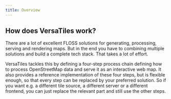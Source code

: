 ```yaml
---
title: Overview
---
```

<section>
	<h2>How does VersaTiles work?</h2>
	<p>There are a lot of excellent FLOSS solutions for generating, processing, serving and rendering maps. But in the end you have to combining multiple solutions and build a complete tech stack. That takes a lot of effort.</p>
	<p>VersaTiles tackles this by defining a four-step process chain defining how to process OpenStreetMap data and serve it as an interactive web map. It also provides a reference implementation of these four steps, but is flexible enough, so that every step can be replaced by your preferred solution. So if you want e.g. a different tile source, a different server or a different frontend, you can just replace the relevant part and still use the other steps.</p>
</section>
<section>
	<style scoped>
		table {
			max-width: 600px;
			margin: auto;
			font-size: 1rem;
			color: #fffa;
			border-spacing: 1em 1em;
		}

		table tr th {
			width: 130px;
			line-height: 0;
		}

		table em {
			font-size: 1.2rem;
			color: #fff;
		}
	</style>
	<h2>The 4 steps of VersaTiles</h2>
	<figure>
		{{{chart_flow}}}
		<figcaption>The grey boxes represent data. Red boxes are steps that process the data.<br>The whole process chain uses OSM data as input and generates a web map as output.</figcaption>
	</figure>
	<p>The process chain in more details:</p>
	<table>
		<tr>
			<th>{{{chart_flow 0}}}</th>
			<td>We use the latest OSM dump.</td>
		</tr>
		<tr>
			<th>{{{chart_flow 1}}}</th>
			<td><em>Generator produces vector tiles.</em><br> We are using <a href="https://tilemaker.org/" rel="follow">tilemaker</a> to generate vector tiles in <a href="https://shortbread-tiles.org/schema/" rel="follow">shortbread schema</a>.</td>
		</tr>
		<tr>
			<th>{{{chart_flow 2}}}</th>
			<td>a <a href="http://github.com/versatiles-org/versatiles-spec">versatiles container</a>, a much more simpler and efficient tile storage format, than .mbtiles.</td>
		</tr>
		<tr>
			<th>{{{chart_flow 3}}}</th>
			<td><em>Server is serving the vector tiles.</em></td>
		</tr>
		<tr>
			<th>{{{chart_flow 4}}}</th>
			<td>… but only speaks HTTP, because …</td>
		</tr>
		<tr>
			<th>{{{chart_flow 5}}}</th>
			<td><em>The Network handles network stuff.</em><br>like TLS certificates, caching, load balancing etc.</td>
		</tr>
		<tr>
			<th>{{{chart_flow 6}}}</th>
			<td>Now we serve tiles to the internet …</td>
		</tr>
		<tr>
			<th>{{{chart_flow 7}}}</th>
			<td><em>Frontend loads and renders the vector tiles.</em></td>
		</tr>
		<tr>
			<th>{{{chart_flow 8}}}</th>
			<td>Enjoy.</td>
		</tr>
	</table>
	<p>We combined permissively licensed open source software, data, schema and styles, such as <a href="https://tilemaker.org/" rel="follow">tilemaker</a>, <a href="https://shortbread-tiles.org/schema/" rel="follow">Shortbread Tiles Schema</a> and <a href="https://maplibre.org/" rel="follow">MapLibre</a>.</p>
	<p>VersaTiles lets you use OpenStreetMap based vector tiles, without any restrictions, locked-in paid services or attribution requirements beyond OpenStreetMap. You can use the <a href="https://download.versatiles.org">freely downloadable tilesets from VersaTiles</a> on your own infrastructure, in any way you like. Our open spec, royalty free and permissively licensed server implementations work with virtually any server architecture — with no requirement to pay unreasonable prices for "Tiles-as-a-Service".</p>
</section>
<section>
	<h2>What tools do you provide?</h2>

	<h3>VersaTiles Generator</h3>
	<p>The repository <a href="https://github.com/versatiles-org/versatiles-generator">versatiles-generator</a> contains scripts to generate tiles as VersaTiles container. It uses a prepared <a href="https://github.com/versatiles-org/versatiles-docker">Docker image "versatiles-tilemaker"</a>. We use the Generator on a regular basis to generate tiles and upload them to <a href="https://download.versatiles.org">download.versatiles.org</a>.</p>

	<h3>Shortbread Tilemaker</h3>
	<p>The repository <a href="https://github.com/versatiles-org/shortbread-tilemaker">shortbread-tilemaker</a> contains configuration files and scripts to configure Tilemaker to generate vector tiles in <a href="https://shortbread-tiles.org/">Shortbread schema</a>.</p>

	

		<tr>
			<td><a href="https://github.com/versatiles-org/node-versatiles-container">node-versatiles-container</a></td>
		</tr>
		<tr>
			<td><a href="https://github.com/versatiles-org/node-versatiles-google-cloud">node-versatiles-google-cloud</a></td>
		</tr>
		<tr>
			<td><a href="https://github.com/versatiles-org/node-versatiles-server">node-versatiles-server</a></td>
		</tr>
		<tr>
			<td><a href="https://github.com/versatiles-org/versatiles-rs">versatiles-rs</a></td>
		</tr>

		<tr>
			<td><a href="https://github.com/versatiles-org/versatiles-docker">versatiles-docker</a></td>
		</tr>

		<tr>
			<td><a href="https://github.com/versatiles-org/maplibre-versatiles-styler">maplibre-versatiles-styler</a></td>
		</tr>
		<tr>
			<td><a href="https://github.com/versatiles-org/versatiles-style">versatiles-style</a></td>
		</tr>
		<tr>
			<td><a href="https://github.com/versatiles-org/versatiles-fonts">versatiles-fonts</a></td>
		</tr>
		<tr>
			<td><a href="https://github.com/versatiles-org/versatiles-frontend">versatiles-frontend</a></td>
		</tr>
		<tr>
			<td><a href="https://github.com/versatiles-org/versatiles-renderer">versatiles-renderer</a></td>
		</tr>

		<tr>
			<td><a href="https://github.com/versatiles-org/versatiles-documentation">versatiles-documentation</a></td>
		</tr>

	</table>
</section>
{{> footer }}